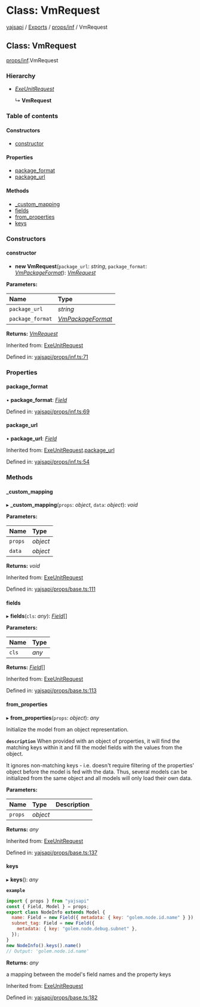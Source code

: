 # Class: VmRequest

[yajsapi](../yajsapi.md) / [Exports](../modules/) / [props/inf](../modules/props_inf.md) / VmRequest

## Class: VmRequest

[props/inf](../modules/props_inf.md).VmRequest

### Hierarchy

* [_ExeUnitRequest_](props_inf.exeunitrequest.md)

  ↳ **VmRequest**

### Table of contents

#### Constructors

* [constructor](props_inf.vmrequest.md#constructor)

#### Properties

* [package\_format](props_inf.vmrequest.md#package_format)
* [package\_url](props_inf.vmrequest.md#package_url)

#### Methods

* [\_custom\_mapping](props_inf.vmrequest.md#_custom_mapping)
* [fields](props_inf.vmrequest.md#fields)
* [from\_properties](props_inf.vmrequest.md#from_properties)
* [keys](props_inf.vmrequest.md#keys)

### Constructors

#### constructor

+ **new VmRequest**\(`package_url`: _string_, `package_format`: [_VmPackageFormat_](../enumeration/props_inf.vmpackageformat.md)\): [_VmRequest_](props_inf.vmrequest.md)

**Parameters:**

| Name | Type |
| :--- | :--- |
| `package_url` | _string_ |
| `package_format` | [_VmPackageFormat_](../enumeration/props_inf.vmpackageformat.md) |

**Returns:** [_VmRequest_](props_inf.vmrequest.md)

Inherited from: [ExeUnitRequest](props_inf.exeunitrequest.md)

Defined in: [yajsapi/props/inf.ts:71](https://github.com/golemfactory/yajsapi/blob/289a25a/yajsapi/props/inf.ts#L71)

### Properties

#### package\_format

• **package\_format**: [_Field_](props_base.field.md)

Defined in: [yajsapi/props/inf.ts:69](https://github.com/golemfactory/yajsapi/blob/289a25a/yajsapi/props/inf.ts#L69)

#### package\_url

• **package\_url**: [_Field_](props_base.field.md)

Inherited from: [ExeUnitRequest](props_inf.exeunitrequest.md).[package\_url](props_inf.exeunitrequest.md#package_url)

Defined in: [yajsapi/props/inf.ts:54](https://github.com/golemfactory/yajsapi/blob/289a25a/yajsapi/props/inf.ts#L54)

### Methods

#### \_custom\_mapping

▸ **\_custom\_mapping**\(`props`: _object_, `data`: _object_\): _void_

**Parameters:**

| Name | Type |
| :--- | :--- |
| `props` | _object_ |
| `data` | _object_ |

**Returns:** _void_

Inherited from: [ExeUnitRequest](props_inf.exeunitrequest.md)

Defined in: [yajsapi/props/base.ts:111](https://github.com/golemfactory/yajsapi/blob/289a25a/yajsapi/props/base.ts#L111)

#### fields

▸ **fields**\(`cls`: _any_\): [_Field_](props_base.field.md)\[\]

**Parameters:**

| Name | Type |
| :--- | :--- |
| `cls` | _any_ |

**Returns:** [_Field_](props_base.field.md)\[\]

Inherited from: [ExeUnitRequest](props_inf.exeunitrequest.md)

Defined in: [yajsapi/props/base.ts:113](https://github.com/golemfactory/yajsapi/blob/289a25a/yajsapi/props/base.ts#L113)

#### from\_properties

▸ **from\_properties**\(`props`: _object_\): _any_

Initialize the model from an object representation.

**`description`** When provided with an object of properties, it will find the matching keys within it and fill the model fields with the values from the object.

It ignores non-matching keys - i.e. doesn't require filtering of the properties' object before the model is fed with the data. Thus, several models can be initialized from the same object and all models will only load their own data.

**Parameters:**

| Name | Type | Description |
| :--- | :--- | :--- |
| `props` | _object_ |  |

**Returns:** _any_

Inherited from: [ExeUnitRequest](props_inf.exeunitrequest.md)

Defined in: [yajsapi/props/base.ts:137](https://github.com/golemfactory/yajsapi/blob/289a25a/yajsapi/props/base.ts#L137)

#### keys

▸ **keys**\(\): _any_

**`example`**

```javascript
import { props } from "yajsapi"
const { Field, Model } = props;
export class NodeInfo extends Model {
  name: Field = new Field({ metadata: { key: "golem.node.id.name" } });
  subnet_tag: Field = new Field({
    metadata: { key: "golem.node.debug.subnet" },
  });
}
new NodeInfo().keys().name()
// Output: 'golem.node.id.name'
```

**Returns:** _any_

a mapping between the model's field names and the property keys

Inherited from: [ExeUnitRequest](props_inf.exeunitrequest.md)

Defined in: [yajsapi/props/base.ts:182](https://github.com/golemfactory/yajsapi/blob/289a25a/yajsapi/props/base.ts#L182)

